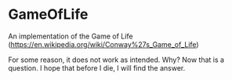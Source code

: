 # GameOfLife
An implementation of the Game of Life (https://en.wikipedia.org/wiki/Conway%27s_Game_of_Life)

For some reason, it does not work as intended. Why? Now that is a question. I hope that before I die, I will find the answer.
